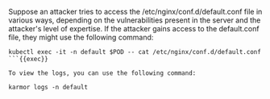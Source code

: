 Suppose an attacker tries to access the /etc/nginx/conf.d/default.conf file in various ways, depending on the vulnerabilities present in the server and the attacker's level of expertise. If the attacker gains access to the default.conf file, they might use the following command:

```
kubectl exec -it -n default $POD -- cat /etc/nginx/conf.d/default.conf
```{{exec}}

To view the logs, you can use the following command:

karmor logs -n default






